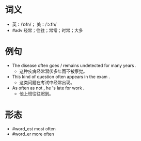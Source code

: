 # 词义
- 英：/ˈɒfn/； 美：/ˈɔːfn/
- #adv 经常；往往；常常；时常；大多
# 例句
- The disease often goes \/ remains undetected for many years .
	- 这种疾病经常潜伏多年而不被察觉。
- This kind of question often appears in the exam .
	- 这类问题在考试中经常出现。
- As often as not , he 's late for work .
	- 他上班往往迟到。
# 形态
- #word_est most often
- #word_er more often
